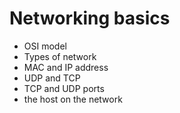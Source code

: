 # Networking basics

* OSI model
* Types of network
* MAC and IP address
* UDP and TCP
* TCP and UDP ports
* the host on the network
